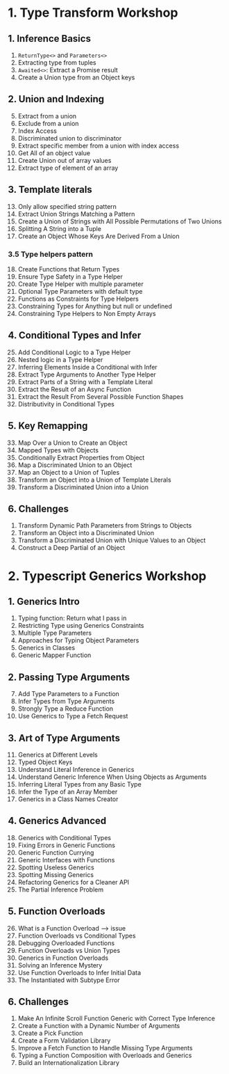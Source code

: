 # 1. Type Transform Workshop

## 1. Inference Basics

1.  `ReturnType<>` and `Parameters<>`
2.  Extracting type from tuples
3.  `Awaited<>`: Extract a Promise result
4.  Create a Union type from an Object keys

## 2. Union and Indexing

5.  Extract from a union
6.  Exclude from a union
7.  Index Access
8.  Discriminated union to discriminator
9.  Extract specific member from a union with index access
10. Get All of an object value
11. Create Union out of array values
12. Extract type of element of an array

## 3. Template literals

13. Only allow specified string pattern
14. Extract Union Strings Matching a Pattern
15. Create a Union of Strings with All Possible
    Permutations of Two Unions
16. Splitting A String into a Tuple
17. Create an Object Whose Keys Are Derived From a Union

### 3.5 Type helpers pattern

18. Create Functions that Return Types
19. Ensure Type Safety in a Type Helper
20. Create Type Helper with multiple parameter
21. Optional Type Parameters with default type
22. Functions as Constraints for Type Helpers
23. Constraining Types for Anything but null or undefined
24. Constraining Type Helpers to Non Empty Arrays

## 4. Conditional Types and Infer

25. Add Conditional Logic to a Type Helper
26. Nested logic in a Type Helper
27. Inferring Elements Inside a Conditional with Infer
28. Extract Type Arguments to Another Type Helper
29. Extract Parts of a String with a Template Literal
30. Extract the Result of an Async Function
31. Extract the Result From Several Possible Function Shapes
32. Distributivity in Conditional Types

## 5. Key Remapping

33. Map Over a Union to Create an Object
34. Mapped Types with Objects
35. Conditionally Extract Properties from Object
36. Map a Discriminated Union to an Object
37. Map an Object to a Union of Tuples
38. Transform an Object into a Union of Template Literals
39. Transform a Discriminated Union into a Union

## 6. Challenges

1. Transform Dynamic Path Parameters from Strings to Objects
2. Transform an Object into a Discriminated Union
3. Transform a Discriminated Union with Unique Values to an Object
4. Construct a Deep Partial of an Object

# 2. Typescript Generics Workshop

## 1. Generics Intro

1. Typing function: Return what I pass in
2. Restricting Type using Generics Constraints
3. Multiple Type Parameters
4. Approaches for Typing Object Parameters
5. Generics in Classes
6. Generic Mapper Function

## 2. Passing Type Arguments

7. Add Type Parameters to a Function
8. Infer Types from Type Arguments
9. Strongly Type a Reduce Function
10. Use Generics to Type a Fetch Request

## 3. Art of Type Arguments

11. Generics at Different Levels
12. Typed Object Keys
13. Understand Literal Inference in Generics
14. Understand Generic Inference When Using Objects as Arguments
15. Inferring Literal Types from any Basic Type
16. Infer the Type of an Array Member
17. Generics in a Class Names Creator

## 4. Generics Advanced

18. Generics with Conditional Types
19. Fixing Errors in Generic Functions
20. Generic Function Currying
21. Generic Interfaces with Functions
22. Spotting Useless Generics
23. Spotting Missing Generics
24. Refactoring Generics for a Cleaner API
25. The Partial Inference Problem

## 5. Function Overloads

26. What is a Function Overload --> issue
27. Function Overloads vs Conditional Types
28. Debugging Overloaded Functions
29. Function Overloads vs Union Types
30. Generics in Function Overloads
31. Solving an Inference Mystery
32. Use Function Overloads to Infer Initial Data
33. The Instantiated with Subtype Error

## 6. Challenges

1. Make An Infinite Scroll Function Generic with Correct Type Inference
2. Create a Function with a Dynamic Number of Arguments
3. Create a Pick Function
4. Create a Form Validation Library
5. Improve a Fetch Function to Handle Missing Type Arguments
6. Typing a Function Composition with Overloads and Generics
7. Build an Internationalization Library
